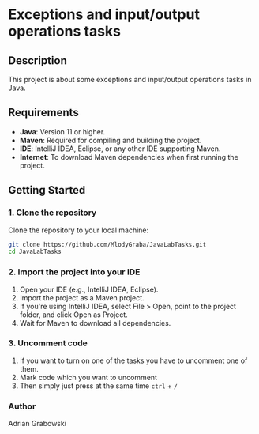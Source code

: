 # Exceptions and input/output operations tasks

## Description
This project is about some exceptions and input/output operations
tasks in Java.

## Requirements
- **Java**: Version 11 or higher.
- **Maven**: Required for compiling and building the project.
- **IDE**: IntelliJ IDEA, Eclipse, or any other IDE supporting Maven.
- **Internet**: To download Maven dependencies when first running the project.

## Getting Started

### 1. Clone the repository
Clone the repository to your local machine:
```bash
git clone https://github.com/MlodyGraba/JavaLabTasks.git
cd JavaLabTasks
```

### 2. Import the project into your IDE
1. Open your IDE (e.g., IntelliJ IDEA, Eclipse).
2. Import the project as a Maven project.
3. If you're using IntelliJ IDEA, select File > Open, point to the project folder, and click Open as Project.
4. Wait for Maven to download all dependencies.

### 3. Uncomment code
1. If you want to turn on one of the tasks you have to uncomment one of them.
2. Mark code which you want to uncomment
3. Then simply just press at the same time `ctrl` + `/` 


### Author
Adrian Grabowski
